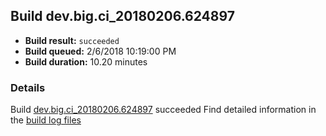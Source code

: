 ## Build dev.big.ci_20180206.624897
- **Build result:** `succeeded`
- **Build queued:** 2/6/2018 10:19:00 PM
- **Build duration:** 10.20 minutes
### Details
Build [dev.big.ci_20180206.624897](https://winappstudio.visualstudio.com/web/build.aspx?pcguid=a4ef43be-68ce-4195-a619-079b4d9834c2&builduri=vstfs%3a%2f%2f%2fBuild%2fBuild%2f24897) succeeded
Find detailed information in the [build log files](https://uwpctdiags.blob.core.windows.net/buildlogs/dev.big.ci_20180206.624897_logs.zip)
